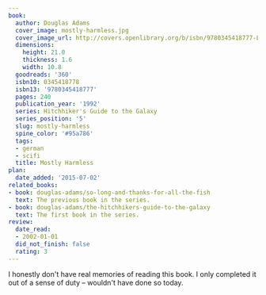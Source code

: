 ```yaml
---
book:
  author: Douglas Adams
  cover_image: mostly-harmless.jpg
  cover_image_url: http://covers.openlibrary.org/b/isbn/9780345418777-L.jpg
  dimensions:
    height: 21.0
    thickness: 1.6
    width: 10.8
  goodreads: '360'
  isbn10: 0345418778
  isbn13: '9780345418777'
  pages: 240
  publication_year: '1992'
  series: Hitchhiker's Guide to the Galaxy
  series_position: '5'
  slug: mostly-harmless
  spine_color: '#95a786'
  tags:
  - german
  - scifi
  title: Mostly Harmless
plan:
  date_added: '2015-07-02'
related_books:
- book: douglas-adams/so-long-and-thanks-for-all-the-fish
  text: The previous book in the series.
- book: douglas-adams/the-hitchhikers-guide-to-the-galaxy
  text: The first book in the series.
review:
  date_read:
  - 2002-01-01
  did_not_finish: false
  rating: 3
---
```

I honestly don't have real memories of reading this book. I only completed it out of a sense of duty – wouldn't have
done so today.
